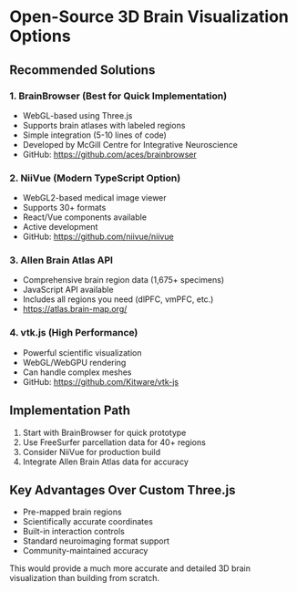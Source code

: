 # Open-Source 3D Brain Visualization Options

## Recommended Solutions

### 1. BrainBrowser (Best for Quick Implementation)
- WebGL-based using Three.js
- Supports brain atlases with labeled regions
- Simple integration (5-10 lines of code)
- Developed by McGill Centre for Integrative Neuroscience
- GitHub: https://github.com/aces/brainbrowser

### 2. NiiVue (Modern TypeScript Option)
- WebGL2-based medical image viewer
- Supports 30+ formats
- React/Vue components available
- Active development
- GitHub: https://github.com/niivue/niivue

### 3. Allen Brain Atlas API
- Comprehensive brain region data (1,675+ specimens)
- JavaScript API available
- Includes all regions you need (dlPFC, vmPFC, etc.)
- https://atlas.brain-map.org/

### 4. vtk.js (High Performance)
- Powerful scientific visualization
- WebGL/WebGPU rendering
- Can handle complex meshes
- GitHub: https://github.com/Kitware/vtk-js

## Implementation Path

1. Start with BrainBrowser for quick prototype
2. Use FreeSurfer parcellation data for 40+ regions
3. Consider NiiVue for production build
4. Integrate Allen Brain Atlas data for accuracy

## Key Advantages Over Custom Three.js
- Pre-mapped brain regions
- Scientifically accurate coordinates
- Built-in interaction controls
- Standard neuroimaging format support
- Community-maintained accuracy

This would provide a much more accurate and detailed 3D brain visualization than building from scratch.